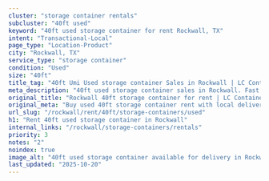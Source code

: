 ```yaml
---
cluster: "storage container rentals"
subcluster: "40ft used"
keyword: "40ft used storage container for rent Rockwall, TX"
intent: "Transactional-Local"
page_type: "Location-Product"
city: "Rockwall, TX"
service_type: "storage container"
condition: "Used"
size: "40ft"
title_tag: "40ft Umi Used storage container Sales in Rockwall | LC Container"
meta_description: "40ft used storage container sales in Rockwall. Fast delivery, competitive pricing. Serving storage containers area. Quote ID: QZV. Call (214) 524-4168 for your free quote today."
original_title: "Rockwall 40ft storage container for rent | LC Container"
original_meta: "Buy used 40ft storage container rent with local delivery in Rockwall, TX. LC Container — local Since 2003. Request a fast quote today."
url_slug: "/rockwall/rent/40ft/storage-containers/used"
h1: "Rent 40ft used storage container in Rockwall"
internal_links: "/rockwall/storage-containers/rentals"
priority: 3
notes: "2"
noindex: true
image_alt: "40ft used storage container available for delivery in Rockwall"
last_updated: "2025-10-20"
---
```


<!-- TODO: Add unique city/inventory copy, images, and internal links here. -->
